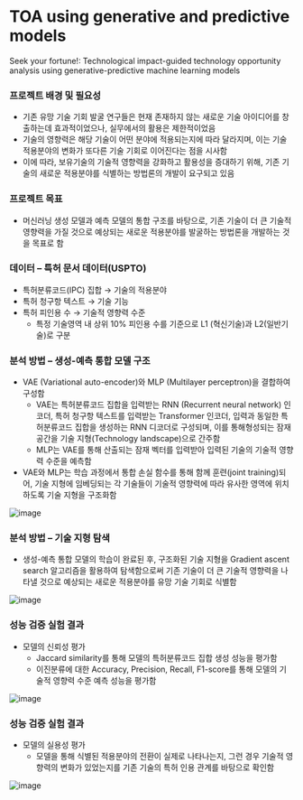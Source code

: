 # TOA using generative and predictive models
Seek your fortune!: Technological impact-guided technology opportunity analysis using generative-predictive machine learning models

### 프로젝트 배경 및 필요성
- 기존 유망 기술 기회 발굴 연구들은 현재 존재하지 않는 새로운 기술 아이디어를 창출하는데 효과적이었으나, 실무에서의 활용은 제한적이었음
- 기술의 영향력은 해당 기술이 어떤 분야에 적용되는지에 따라 달라지며, 이는 기술 적용분야의 변화가 또다른 기술 기회로 이어진다는 점을 시사함
- 이에 따라, 보유기술의 기술적 영향력을 강화하고 활용성을 증대하기 위해, 기존 기술의 새로운 적용분야를 식별하는 방법론의 개발이 요구되고 있음

### 프로젝트 목표
- 머신러닝 생성 모델과 예측 모델의 통합 구조를 바탕으로, 기존 기술이 더 큰 기술적 영향력을 가질 것으로 예상되는 새로운 적용분야를 발굴하는 방법론을 개발하는 것을 목표로 함

### 데이터 – 특허 문서 데이터(USPTO)
- 특허분류코드(IPC) 집합 → 기술의 적용분야
- 특허 청구항 텍스트 → 기술 기능
- 특허 피인용 수 → 기술적 영향력 수준
  - 특정 기술영역 내 상위 10% 피인용 수를 기준으로 L1 (혁신기술)과 L2(일반기술)로 구분

### 분석 방법 – 생성-예측 통합 모델 구조
- VAE (Variational auto-encoder)와 MLP (Multilayer perceptron)을 결합하여 구성함
  - VAE는 특허분류코드 집합을 입력받는 RNN (Recurrent neural network) 인코더, 특허 청구항 텍스트를 입력받는 Transformer 인코더, 입력과 동일한 특허분류코드 집합을 생성하는 RNN 디코더로 구성되며, 이를 통해형성되는 잠재 공간을 기술 지형(Technology landscape)으로 간주함
  - MLP는 VAE를 통해 산출되는 잠재 벡터를 입력받아 입력된 기술의 기술적 영향력 수준을 예측함
- VAE와 MLP는 학습 과정에서 통합 손실 함수를 통해 함께 훈련(joint training)되어, 기술 지형에 임베딩되는 각 기술들이 기술적 영향력에 따라 유사한 영역에 위치하도록 기술 지형을 구조화함

![image](https://github.com/glee2/TOA-using-generative-predictive-models/assets/18283601/ad47485a-303b-46f5-9099-88a3732a9da0)

### 분석 방법 – 기술 지형 탐색
- 생성-예측 통합 모델의 학습이 완료된 후, 구조화된 기술 지형을 Gradient ascent search 알고리즘을 활용하여 탐색함으로써 기존 기술이 더 큰 기술적 영향력을 나타낼 것으로 예상되는 새로운 적용분야를 유망 기술 기회로 식별함

![image](https://github.com/glee2/TOA-using-generative-predictive-models/assets/18283601/d81959dc-a8ff-45b9-8734-5d47a798d36f)

### 성능 검증 실험 결과
- 모델의 신뢰성 평가
  - Jaccard similarity를 통해 모델의 특허분류코드 집합 생성 성능을 평가함
  - 이진분류에 대한 Accuracy, Precision, Recall, F1-score를 통해 모델의 기술적 영향력 수준 예측 성능을 평가함

![image](https://github.com/glee2/TOA-using-generative-predictive-models/assets/18283601/481fa0ab-8162-428c-b310-d266e7c0174e)

### 성능 검증 실험 결과
- 모델의 실용성 평가
  - 모델을 통해 식별된 적용분야의 전환이 실제로 나타나는지, 그런 경우 기술적 영향력의 변화가 있었는지를 기존 기술의 특허 인용 관계를 바탕으로 확인함

![image](https://github.com/glee2/TOA-using-generative-predictive-models/assets/18283601/4c3851cb-2250-4686-88fe-3301e9c8b2d1)
